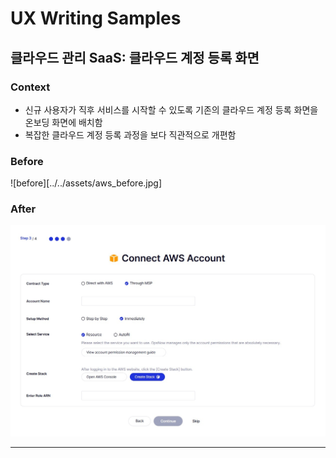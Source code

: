 # UX Writing Samples

## 클라우드 관리 SaaS: 클라우드 계정 등록 화면

### Context

- 신규 사용자가 직후 서비스를 시작할 수 있도록 기존의 클라우드 계정 등록 화면을 온보딩 화면에 배치함
- 복잡한 클라우드 계정 등록 과정을 보다 직관적으로 개편함

### Before
![before][../../assets/aws_before.jpg]


### After
![after](../../assets/aws_after.jpg)




---


